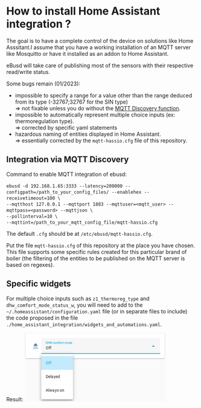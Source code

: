 # How to install Home Assistant integration ?

The goal is to have a complete control of the device on solutions like Home Asssitant.I assume that you have a working installation of an MQTT server like Mosquitto
or have it installed as an addon to Home Assistant.

eBusd will take care of publishing most of the sensors with their respective read/write status.

Some bugs remain (01/2023):

- impossible to specify a range for a value other than the range deduced from its type (-32767;32767 for the SIN type)<br>
  => not fixable unless you do without the [MQTT Discovery function](https://www.home-assistant.io/integrations/mqtt/#mqtt-discovery).
- impossible to automatically represent multiple choice inputs (ex: thermoregulation type).<br>
  => corrected by specific yaml statements
- hazardous naming of entities displayed in Home Assistant.<br>
  => essentially corrected by the `mqtt-hassio.cfg` file of this repository.

## Integration via MQTT Discovery

Command to enable MQTT integration of ebusd:

    ebusd -d 192.168.1.65:3333 --latency=200000 --configpath=/path_to_your_config_files/ --enablehex --receivetimeout=100 \
    --mqtthost 127.0.0.1 --mqttport 1883 --mqttuser=<mqtt_user> --mqttpass=<password> --mqttjson \
    --pollinterval=10 \
    --mqttint=/path_to_your_mqtt_config_file/mqtt-hassio.cfg

The default `.cfg` should be at `/etc/ebusd/mqtt-hassio.cfg`.

Put the file `mqtt-hassio.cfg` of this repository at the place you have chosen.
This file supports some specific rules created for this particular brand of boiler
(the filtering of the entities to be published on the MQTT server is based on regexes).

## Specific widgets

For multiple choice inputs such as `z1_thermoreg_type` and `dhw_comfort_mode_status_w`,
you will need to add to the `~/.homeassistant/configuration.yaml` file (or in separate files to include) the code proposed in the file `./home_assistant_integration/widgets_and_automations.yaml`.

Result:
![](./dhw_comfort_widget_screenshot_small.webp)
